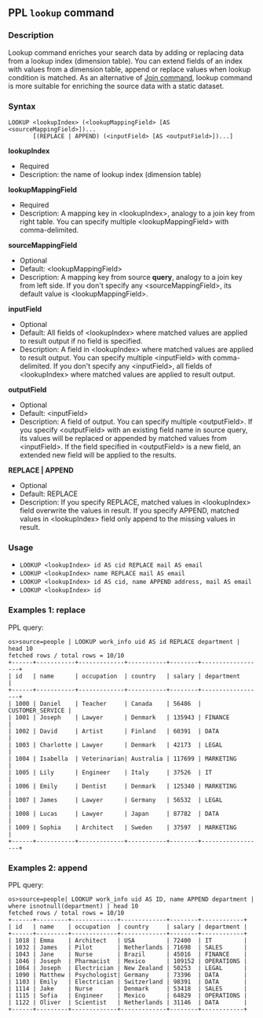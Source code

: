 ## PPL `lookup` command

### Description
Lookup command enriches your search data by adding or replacing data from a lookup index (dimension table).
You can extend fields of an index with values from a dimension table, append or replace values when lookup condition is matched.
As an alternative of [Join command](ppl-join-command), lookup command is more suitable for enriching the source data with a static dataset.


### Syntax

```
LOOKUP <lookupIndex> (<lookupMappingField> [AS <sourceMappingField>])...
       [(REPLACE | APPEND) (<inputField> [AS <outputField>])...]
```

**lookupIndex**
- Required
- Description: the name of lookup index (dimension table)

**lookupMappingField**
- Required
- Description: A mapping key in \<lookupIndex\>, analogy to a join key from right table. You can specify multiple \<lookupMappingField\> with comma-delimited.

**sourceMappingField**
- Optional
- Default: \<lookupMappingField\>
- Description: A mapping key from source **query**, analogy to a join key from left side. If you don't specify any \<sourceMappingField\>, its default value is \<lookupMappingField\>.

**inputField**
- Optional
- Default: All fields of \<lookupIndex\> where matched values are applied to result output if no field is specified.
- Description: A field in \<lookupIndex\> where matched values are applied to result output. You can specify multiple \<inputField\> with comma-delimited. If you don't specify any \<inputField\>, all fields of \<lookupIndex\> where matched values are applied to result output.

**outputField**
- Optional
- Default: \<inputField\>
- Description:  A field of output. You can specify multiple \<outputField\>. If you specify \<outputField\> with an existing field name in source query, its values will be replaced or appended by matched values from \<inputField\>. If the field specified in \<outputField\> is a new field, an extended new field will be applied to the results.

**REPLACE | APPEND**
- Optional
- Default: REPLACE
- Description: If you specify REPLACE, matched values in \<lookupIndex\> field overwrite the values in result. If you specify APPEND, matched values in \<lookupIndex\> field only append to the missing values in result.

### Usage
- `LOOKUP <lookupIndex> id AS cid REPLACE mail AS email`
- `LOOKUP <lookupIndex> name REPLACE mail AS email`
- `LOOKUP <lookupIndex> id AS cid, name APPEND address, mail AS email`
- `LOOKUP <lookupIndex> id`

### Examples 1: replace

PPL query:

    os>source=people | LOOKUP work_info uid AS id REPLACE department | head 10
    fetched rows / total rows = 10/10
    +------+-----------+-------------+-----------+--------+------------------+
    | id   | name      | occupation  | country   | salary | department       |
    +------+-----------+-------------+-----------+--------+------------------+
    | 1000 | Daniel    | Teacher     | Canada    | 56486  | CUSTOMER_SERVICE |
    | 1001 | Joseph    | Lawyer      | Denmark   | 135943 | FINANCE          |
    | 1002 | David     | Artist      | Finland   | 60391  | DATA             |
    | 1003 | Charlotte | Lawyer      | Denmark   | 42173  | LEGAL            |
    | 1004 | Isabella  | Veterinarian| Australia | 117699 | MARKETING        |
    | 1005 | Lily      | Engineer    | Italy     | 37526  | IT               |
    | 1006 | Emily     | Dentist     | Denmark   | 125340 | MARKETING        |
    | 1007 | James     | Lawyer      | Germany   | 56532  | LEGAL            |
    | 1008 | Lucas     | Lawyer      | Japan     | 87782  | DATA             |
    | 1009 | Sophia    | Architect   | Sweden    | 37597  | MARKETING        |
    +------+-----------+-------------+-----------+--------+------------------+

### Examples 2: append

PPL query:

    os>source=people| LOOKUP work_info uid AS ID, name APPEND department | where isnotnull(department) | head 10
    fetched rows / total rows = 10/10
    +------+---------+-------------+-------------+--------+------------+
    | id   | name    | occupation  | country     | salary | department |
    +------+---------+-------------+-------------+--------+------------+
    | 1018 | Emma    | Architect   | USA         | 72400  | IT         |
    | 1032 | James   | Pilot       | Netherlands | 71698  | SALES      |
    | 1043 | Jane    | Nurse       | Brazil      | 45016  | FINANCE    |
    | 1046 | Joseph  | Pharmacist  | Mexico      | 109152 | OPERATIONS |
    | 1064 | Joseph  | Electrician | New Zealand | 50253  | LEGAL      |
    | 1090 | Matthew | Psychologist| Germany     | 73396  | DATA       |
    | 1103 | Emily   | Electrician | Switzerland | 98391  | DATA       |
    | 1114 | Jake    | Nurse       | Denmark     | 53418  | SALES      |
    | 1115 | Sofia   | Engineer    | Mexico      | 64829  | OPERATIONS |
    | 1122 | Oliver  | Scientist   | Netherlands | 31146  | DATA       |
    +------+---------+-------------+-------------+--------+------------+
